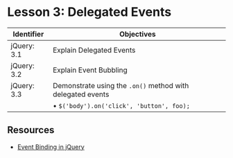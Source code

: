 # Lesson 3: Delegated Events

Identifier   | Objectives
-------------|------------
jQuery: 3.1  | Explain Delegated Events
jQuery: 3.2  | Explain Event Bubbling
jQuery: 3.3  | Demonstrate using the `.on()` method with delegated events
             | &bull; `$('body').on('click', 'button', foo);`

## Resources

- [Event Binding in jQuery](https://gist.github.com/bradwestfall/c87fb32047247eac899b)

